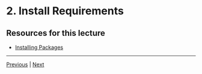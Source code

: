 # 2. Install Requirements


##  Resources for this lecture

-   [Installing Packages](https://packaging.python.org/en/latest/tutorials/installing-packages/)

---

[Previous](./1_Intro.md) | [Next](./3_Creating-Message-Model.md)
